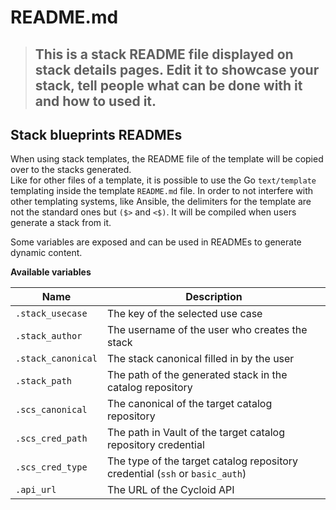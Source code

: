 # README.md

> ## This is a stack README file displayed on stack details pages. Edit it to showcase your stack, tell people what can be done with it and how to used it.

## Stack blueprints READMEs

When using stack templates, the README file of the template will be copied over to the stacks generated.  
Like for other files of a template, it is possible to use the Go `text/template` templating inside the template `README.md` file. 
In order to not interfere with other templating systems, like Ansible, the delimiters for the template are not the standard ones but `($>` and `<$)`.
It will be compiled when users generate a stack from it.

Some variables are exposed and can be used in READMEs to generate dynamic content.

**Available variables**

| Name | Description |
|--|--|
| `.stack_usecase` | The key of the selected use case |
| `.stack_author` | The username of the user who creates the stack |
| `.stack_canonical` | The stack canonical filled in by the user |
| `.stack_path` | The path of the generated stack in the catalog repository |
| `.scs_canonical` | The canonical of the target catalog repository |
| `.scs_cred_path` | The path in Vault of the target catalog repository credential |
| `.scs_cred_type` | The type of the target catalog repository credential (`ssh` or `basic_auth`) |
| `.api_url` | The URL of the Cycloid API |
